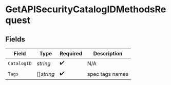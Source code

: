 # GetAPISecurityCatalogIDMethodsRequest


## Fields

| Field              | Type               | Required           | Description        |
| ------------------ | ------------------ | ------------------ | ------------------ |
| `CatalogID`        | *string*           | :heavy_check_mark: | N/A                |
| `Tags`             | []*string*         | :heavy_check_mark: | spec tags names    |